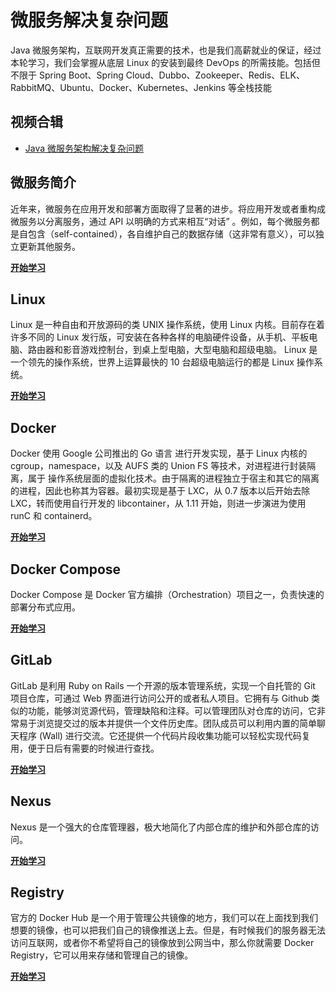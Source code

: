 # 微服务解决复杂问题

Java 微服务架构，互联网开发真正需要的技术，也是我们高薪就业的保证，经过本轮学习，我们会掌握从底层 Linux 的安装到最终 DevOps 的所需技能。包括但不限于 Spring Boot、Spring Cloud、Dubbo、Zookeeper、Redis、ELK、RabbitMQ、Ubuntu、Docker、Kubernetes、Jenkins 等全栈技能

## 视频合辑

- [Java 微服务架构解决复杂问题](https://www.bilibili.com/video/av29384041)

## 微服务简介

近年来，微服务在应用开发和部署方面取得了显著的进步。将应用开发或者重构成微服务以分离服务，通过 API 以明确的方式来相互“对话” 。例如，每个微服务都是自包含（self-contained），各自维护自己的数据存储（这非常有意义），可以独立更新其他服务。

[**开始学习**](/micro-service-intro/)

## Linux

Linux 是一种自由和开放源码的类 UNIX 操作系统，使用 Linux 内核。目前存在着许多不同的 Linux 发行版，可安装在各种各样的电脑硬件设备，从手机、平板电脑、路由器和影音游戏控制台，到桌上型电脑，大型电脑和超级电脑。 Linux 是一个领先的操作系统，世界上运算最快的 10 台超级电脑运行的都是 Linux 操作系统。

[**开始学习**](/linux/)

## Docker

Docker 使用 Google 公司推出的 Go 语言 进行开发实现，基于 Linux 内核的 cgroup，namespace，以及 AUFS 类的 Union FS 等技术，对进程进行封装隔离，属于 操作系统层面的虚拟化技术。由于隔离的进程独立于宿主和其它的隔离的进程，因此也称其为容器。最初实现是基于 LXC，从 0.7 版本以后开始去除 LXC，转而使用自行开发的 libcontainer，从 1.11 开始，则进一步演进为使用 runC 和 containerd。

[**开始学习**](/docker/)

## Docker Compose

Docker Compose 是 Docker 官方编排（Orchestration）项目之一，负责快速的部署分布式应用。

[**开始学习**](/docker-compose/)

## GitLab

GitLab 是利用 Ruby on Rails 一个开源的版本管理系统，实现一个自托管的 Git 项目仓库，可通过 Web 界面进行访问公开的或者私人项目。它拥有与 Github 类似的功能，能够浏览源代码，管理缺陷和注释。可以管理团队对仓库的访问，它非常易于浏览提交过的版本并提供一个文件历史库。团队成员可以利用内置的简单聊天程序 (Wall) 进行交流。它还提供一个代码片段收集功能可以轻松实现代码复用，便于日后有需要的时候进行查找。

[**开始学习**](/gitlab/)

## Nexus

Nexus 是一个强大的仓库管理器，极大地简化了内部仓库的维护和外部仓库的访问。

[**开始学习**](/nexus/)

## Registry

官方的 Docker Hub 是一个用于管理公共镜像的地方，我们可以在上面找到我们想要的镜像，也可以把我们自己的镜像推送上去。但是，有时候我们的服务器无法访问互联网，或者你不希望将自己的镜像放到公网当中，那么你就需要 Docker Registry，它可以用来存储和管理自己的镜像。

[**开始学习**](/registry/)